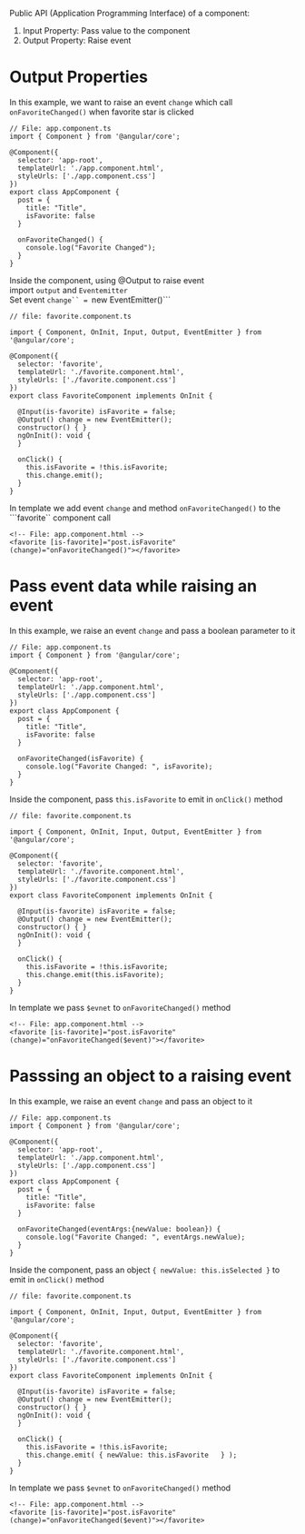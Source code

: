 Public API (Application Programming Interface) of a component:
1. Input Property: Pass value to the component
2. Output Property: Raise event

# Output Properties
In this example, we want to raise an event ```change``` which call ```onFavoriteChanged()``` when favorite star is clicked 

```
// File: app.component.ts
import { Component } from '@angular/core';

@Component({
  selector: 'app-root',
  templateUrl: './app.component.html',
  styleUrls: ['./app.component.css']
})
export class AppComponent {
  post = {
    title: "Title",
    isFavorite: false
  }

  onFavoriteChanged() {
    console.log("Favorite Changed");
  }
}
```
Inside the component, using @Output to raise event<br>
import ```output``` and ```Eventemitter```<br>
Set event ```change`` = ```new EventEmitter()```<br>
```
// file: favorite.component.ts

import { Component, OnInit, Input, Output, EventEmitter } from '@angular/core';

@Component({
  selector: 'favorite',
  templateUrl: './favorite.component.html',
  styleUrls: ['./favorite.component.css']
})
export class FavoriteComponent implements OnInit {

  @Input(is-favorite) isFavorite = false;
  @Output() change = new EventEmitter();
  constructor() { }
  ngOnInit(): void {
  }
  
  onClick() {
    this.isFavorite = !this.isFavorite;
    this.change.emit();
  }
}
```

In template we add event ```change``` and method ```onFavoriteChanged()``` to the ```favorite`` component call
```
<!-- File: app.component.html -->
<favorite [is-favorite]="post.isFavorite" (change)="onFavoriteChanged()"></favorite>
```


<!-- =========================================================================================== -->
<!-- =========================================================================================== -->
<!-- =========================================================================================== -->


# Pass event data while raising an event
In this example, we raise an event ```change``` and pass a boolean parameter to it

```
// File: app.component.ts
import { Component } from '@angular/core';

@Component({
  selector: 'app-root',
  templateUrl: './app.component.html',
  styleUrls: ['./app.component.css']
})
export class AppComponent {
  post = {
    title: "Title",
    isFavorite: false
  }

  onFavoriteChanged(isFavorite) {
    console.log("Favorite Changed: ", isFavorite);
  }
}
```
<!-- =========================================================================================== -->
Inside the component, pass ```this.isFavorite``` to emit in ```onClick()``` method
```
// file: favorite.component.ts

import { Component, OnInit, Input, Output, EventEmitter } from '@angular/core';

@Component({
  selector: 'favorite',
  templateUrl: './favorite.component.html',
  styleUrls: ['./favorite.component.css']
})
export class FavoriteComponent implements OnInit {

  @Input(is-favorite) isFavorite = false;
  @Output() change = new EventEmitter();
  constructor() { }
  ngOnInit(): void {
  }
  
  onClick() {
    this.isFavorite = !this.isFavorite;
    this.change.emit(this.isFavorite);
  }
}
```
<!-- =========================================================================================== -->
In template we pass ```$evnet``` to ```onFavoriteChanged()``` method
```
<!-- File: app.component.html -->
<favorite [is-favorite]="post.isFavorite" (change)="onFavoriteChanged($event)"></favorite>
```


<!-- =========================================================================================== -->
<!-- =========================================================================================== -->
<!-- =========================================================================================== -->


# Passsing an object to a raising event
In this example, we raise an event ```change``` and pass an object to it

```
// File: app.component.ts
import { Component } from '@angular/core';

@Component({
  selector: 'app-root',
  templateUrl: './app.component.html',
  styleUrls: ['./app.component.css']
})
export class AppComponent {
  post = {
    title: "Title",
    isFavorite: false
  }

  onFavoriteChanged(eventArgs:{newValue: boolean}) {
    console.log("Favorite Changed: ", eventArgs.newValue);
  }
}
```
<!-- =========================================================================================== -->
Inside the component, pass an object ```{ newValue: this.isSelected }``` to emit in ```onClick()``` method
```
// file: favorite.component.ts

import { Component, OnInit, Input, Output, EventEmitter } from '@angular/core';

@Component({
  selector: 'favorite',
  templateUrl: './favorite.component.html',
  styleUrls: ['./favorite.component.css']
})
export class FavoriteComponent implements OnInit {

  @Input(is-favorite) isFavorite = false;
  @Output() change = new EventEmitter();
  constructor() { }
  ngOnInit(): void {
  }
  
  onClick() {
    this.isFavorite = !this.isFavorite;
    this.change.emit( { newValue: this.isFavorite   } );
  }
}
```
<!-- =========================================================================================== -->
In template we pass ```$evnet``` to ```onFavoriteChanged()``` method
```
<!-- File: app.component.html -->
<favorite [is-favorite]="post.isFavorite" (change)="onFavoriteChanged($event)"></favorite>
```
